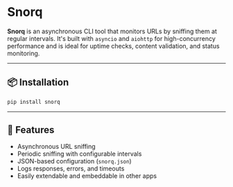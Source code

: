 # Snorq

**Snorq** is an asynchronous CLI tool that monitors URLs by sniffing them at regular intervals. It's built with `asyncio` and `aiohttp` for high-concurrency performance and is ideal for uptime checks, content validation, and status monitoring.

---

## 📦 Installation

```bash
pip install snorq
```

---

## 🚀 Features

- Asynchronous URL sniffing
- Periodic sniffing with configurable intervals
- JSON-based configuration (`snorq.json`)
- Logs responses, errors, and timeouts
- Easily extendable and embeddable in other apps
